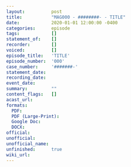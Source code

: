 ```yaml
---
layout:          post
title:           "MAG000 - ########- - TITLE"
date:            2020-01-01 12:00:00 -0400
categories:      episode
tags:            []
statement_of:    []
recorder:        []
voiced:          []
episode_title:   'TITLE'
episode_number:  '000'
case_number:     '#######-'
statement_date:  
recording_date:  
event_date:      
summary:         ""
content_flags:   []
acast_url:       
formats: 
  PDF: 
  PDF (Large-Print): 
  Google Doc: 
  DOCX: 
official:        
unofficial:      
unofficial_name: 
unfinished:      true
wiki_url:        
---
```


